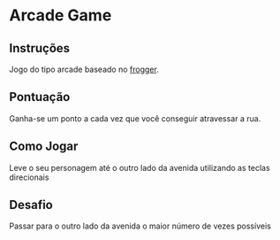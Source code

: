 # Arcade Game

## Instruções

Jogo do tipo arcade baseado no  [frogger](http://froggerclassic.appspot.com/).

## Pontuação
Ganha-se um ponto a cada vez que você conseguir atravessar a rua.

## Como Jogar

Leve o seu personagem até o outro lado da avenida utilizando as teclas direcionais 

## Desafio
Passar para o outro lado da avenida o maior número de vezes possíveis 
